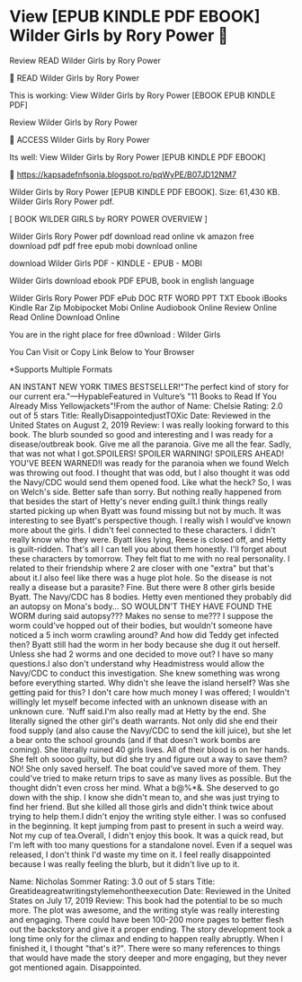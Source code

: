 # View [EPUB KINDLE PDF EBOOK] Wilder Girls by Rory Power 📙
Review READ Wilder Girls by Rory Power

📧 READ Wilder Girls by Rory Power

This is working: View Wilder Girls by Rory Power [EBOOK EPUB KINDLE PDF]


Review Wilder Girls by Rory Power

📙 ACCESS Wilder Girls by Rory Power

Its well: View Wilder Girls by Rory Power [EPUB KINDLE PDF EBOOK]



📢 https://kapsadefnfsonia.blogspot.ro/pqWyPE/B07JD12NM7



Wilder Girls by Rory Power [EPUB KINDLE PDF EBOOK]. Size: 61,430 KB. Wilder Girls Rory Power pdf.

[ BOOK WILDER GIRLS by RORY POWER OVERVIEW ]

Wilder Girls Rory Power pdf download read online vk amazon free download pdf pdf free epub mobi download online

download Wilder Girls PDF - KINDLE - EPUB - MOBI

Wilder Girls download ebook PDF EPUB, book in english language

Wilder Girls Rory Power PDF ePub DOC RTF WORD PPT TXT Ebook iBooks Kindle Rar Zip Mobipocket Mobi Online Audiobook Online Review Online Read Online Download Online

You are in the right place for free d0wnload : Wilder Girls

You Can Visit or Copy Link Below to Your Browser

*Supports Multiple Formats

AN INSTANT NEW YORK TIMES BESTSELLER!"The perfect kind of story for our current era."—HypableFeatured in Vulture’s "11 Books to Read If You Already Miss Yellowjackets"!From the author of
Name: Chelsie
Rating: 2.0 out of 5 stars
Title: ReallyDisappointedjustTOXic
Date: Reviewed in the United States on August 2, 2019
Review: I was really looking forward to this book. The blurb sounded so good and interesting and I was ready for a disease/outbreak book. Give me all the paranoia. Give me all the fear. Sadly, that was not what I got.SPOILERS! SPOILER WARNING! SPOILERS AHEAD! YOU'VE BEEN WARNED!I was ready for the paranoia when we found Welch was throwing out food. I thought that was odd, but I also thought it was odd the Navy/CDC would send them opened food. Like what the heck? So, I was on Welch's side. Better safe than sorry. But nothing really happened from that besides the start of Hetty's never ending guilt.I think things really started picking up when Byatt was found missing but not by much. It was interesting to see Byatt's perspective though. I really wish I would've known more about the girls. I didn't feel connected to these characters. I didn't really know who they were. Byatt likes lying, Reese is closed off, and Hetty is guilt-ridden. That's all I can tell you about them honestly. I'll forget about these characters by tomorrow. They felt flat to me with no real personality. I related to their friendship where 2 are closer with one "extra" but that's about it.I also feel like there was a huge plot hole. So the disease is not really a disease but a parasite? Fine. But there were 8 other girls beside Byatt. The Navy/CDC has 8 bodies. Hetty even mentioned they probably did an autopsy on Mona's body... SO WOULDN'T THEY HAVE FOUND THE WORM during said autopsy??? Makes no sense to me??? I suppose the worm could've hopped out of their bodies, but wouldn't someone have noticed a 5 inch worm crawling around? And how did Teddy get infected then? Byatt still had the worm in her body because she dug it out herself. Unless she had 2 worms and one decided to move out? I have so many questions.I also don't understand why Headmistress would allow the Navy/CDC to conduct this investigation. She knew something was wrong before everything started. Why didn't she leave the island herself? Was she getting paid for this? I don't care how much money I was offered; I wouldn't willingly let myself become infected with an unknown disease with an unknown cure. 'Nuff said.I'm also really mad at Hetty by the end. She literally signed the other girl's death warrants. Not only did she end their food supply (and also cause the Navy/CDC to send the kill juice), but she let a bear onto the school grounds (and if that doesn't work bombs are coming). She literally ruined 40 girls lives. All of their blood is on her hands. She felt oh soooo guilty, but did she try and figure out a way to save them? NO! She only saved herself. The boat could've saved more of them. They could've tried to make return trips to save as many lives as possible. But the thought didn't even cross her mind. What a b@%*&. She deserved to go down with the ship. I know she didn't mean to, and she was just trying to find her friend. But she killed all those girls and didn't think twice about trying to help them.I didn't enjoy the writing style either. I was so confused in the beginning. It kept jumping from past to present in such a weird way. Not my cup of tea.Overall, I didn't enjoy this book. It was a quick read, but I'm left with too many questions for a standalone novel. Even if a sequel was released, I don't think I'd waste my time on it. I feel really disappointed because I was really feeling the blurb, but it didn't live up to it.

Name: Nicholas Sommer
Rating: 3.0 out of 5 stars
Title: Greatideagreatwritingstylemehontheexecution
Date: Reviewed in the United States on July 17, 2019
Review: This book had the potential to be so much more. The plot was awesome, and the writing style was really interesting and engaging. There could have been 100-200 more pages to better flesh out the backstory and give it a proper ending. The story development took a long time only for the climax and ending to happen really abruptly. When I finished it, I thought "that's it?". There were so many references to things that would have made the story deeper and more engaging, but they never got mentioned again. Disappointed.
